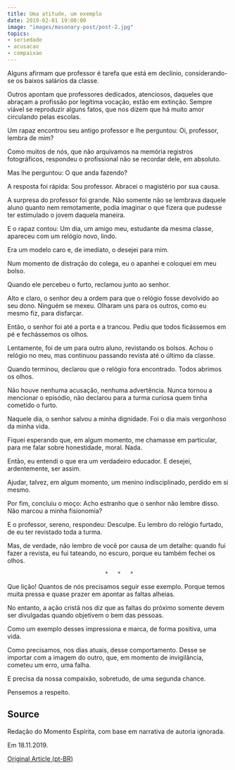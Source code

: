 ```yaml
---
title: Uma atitude, um exemplo
date: 2019-02-01 19:00:00
image: "images/masonary-post/post-2.jpg"
topics: 
- seriedade
- acusacao
- compaixao
---
```


Alguns afirmam que professor é tarefa que está em declínio, considerando-se os
baixos salários da classe.

Outros apontam que professores dedicados, atenciosos, daqueles que abraçam a
profissão por legítima vocação, estão em extinção. Sempre viável se reproduzir
alguns fatos, que nos dizem que há muito amor circulando pelas escolas.

Um rapaz encontrou seu antigo professor e lhe perguntou: Oi, professor, lembra
de mim?

Como muitos de nós, que não arquivamos na memória registros fotográficos,
respondeu o profissional não se recordar dele, em absoluto.

Mas lhe perguntou: O que anda fazendo?

A resposta foi rápida: Sou professor. Abracei o magistério por sua causa.

A surpresa do professor foi grande. Não somente não se lembrava daquele aluno
quanto nem remotamente, podia imaginar o que fizera que pudesse ter estimulado
o jovem daquela maneira.

E o rapaz contou: Um dia, um amigo meu, estudante da mesma classe, apareceu com
um relógio novo, lindo.

Era um modelo caro e, de imediato, o desejei para mim.

Num momento de distração do colega, eu o apanhei e coloquei em meu bolso.

Quando ele percebeu o furto, reclamou junto ao senhor.

Alto e claro, o senhor deu a ordem para que o relógio fosse devolvido ao seu
dono. Ninguém se mexeu. Olharam uns para os outros, como eu mesmo fiz, para
disfarçar.

Então, o senhor foi até a porta e a trancou. Pediu que todos ficássemos em pé e
fechássemos os olhos.

Lentamente, foi de um para outro aluno, revistando os bolsos. Achou o relógio
no meu, mas continuou passando revista até o último da classe.

Quando terminou, declarou que o relógio fora encontrado. Todos abrimos os
olhos.

Não houve nenhuma acusação, nenhuma advertência. Nunca tornou a mencionar o
episódio, não declarou para a turma curiosa quem tinha cometido o furto.

Naquele dia, o senhor salvou a minha dignidade. Foi o dia mais vergonhoso da
minha vida.

Fiquei esperando que, em algum momento, me chamasse em particular, para me
falar sobre honestidade, moral. Nada.

Então, eu entendi o que era um verdadeiro educador. E desejei, ardentemente,
ser assim.

Ajudar, talvez, em algum momento, um menino indisciplinado, perdido em si
mesmo.

Por fim, concluiu o moço: Acho estranho que o senhor não lembre disso. Não
marcou a minha fisionomia?

E o professor, sereno, respondeu: Desculpe. Eu lembro do relógio furtado, de eu
ter revistado toda a turma.

Mas, de verdade, não lembro de você por causa de um detalhe: quando fui fazer a
revista, eu fui tateando, no escuro, porque eu também fechei os olhos.

                                   *   *   *

Que lição! Quantos de nós precisamos seguir esse exemplo. Porque temos muita
pressa e quase prazer em apontar as faltas alheias.

No entanto, a ação cristã nos diz que as faltas do próximo somente devem ser
divulgadas quando objetivem o bem das pessoas.

Como um exemplo desses impressiona e marca, de forma positiva, uma vida.

Como precisamos, nos dias atuais, desse comportamento. Desse se importar com a
imagem do outro, que, em momento de invigilância, cometeu um erro, uma falha.

E precisa da nossa compaixão, sobretudo, de uma segunda chance.

Pensemos a respeito.

## Source
Redação do Momento Espírita, com base
em narrativa de autoria ignorada.

Em 18.11.2019. 

[Original Article (pt-BR)](http://momento.com.br/pt/ler_texto.php?id=5891)

